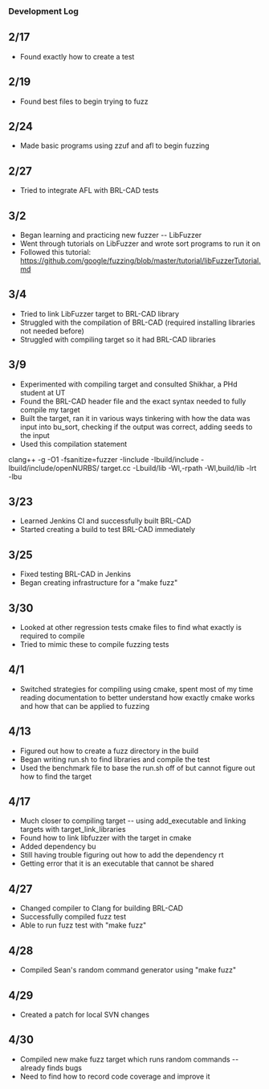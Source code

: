 ### Development Log

## 2/17

-   Found exactly how to create a test

## 2/19

-   Found best files to begin trying to fuzz

## 2/24

-   Made basic programs using zzuf and afl to begin fuzzing

## 2/27

-   Tried to integrate AFL with BRL-CAD tests

## 3/2

-   Began learning and practicing new fuzzer -- LibFuzzer
-   Went through tutorials on LibFuzzer and wrote sort programs to run
    it on
-   Followed this tutorial:
    <https://github.com/google/fuzzing/blob/master/tutorial/libFuzzerTutorial.md>

## 3/4

-   Tried to link LibFuzzer target to BRL-CAD library
-   Struggled with the compilation of BRL-CAD (required installing
    libraries not needed before)
-   Struggled with compiling target so it had BRL-CAD libraries

## 3/9

-   Experimented with compiling target and consulted Shikhar, a PHd
    student at UT
-   Found the BRL-CAD header file and the exact syntax needed to fully
    compile my target
-   Built the target, ran it in various ways tinkering with how the data
    was input into bu_sort, checking if the output was correct, adding
    seeds to the input
-   Used this compilation statement

clang++ -g -O1 -fsanitize=fuzzer -Iinclude -Ibuild/include
-Ibuild/include/openNURBS/ target.cc -Lbuild/lib -Wl,-rpath
-Wl,build/lib -lrt -lbu

## 3/23

-   Learned Jenkins CI and successfully built BRL-CAD
-   Started creating a build to test BRL-CAD immediately

## 3/25

-   Fixed testing BRL-CAD in Jenkins
-   Began creating infrastructure for a "make fuzz"

## 3/30

-   Looked at other regression tests cmake files to find what exactly is
    required to compile
-   Tried to mimic these to compile fuzzing tests

## 4/1

-   Switched strategies for compiling using cmake, spent most of my time
    reading documentation to better understand how exactly cmake works
    and how that can be applied to fuzzing

## 4/13

-   Figured out how to create a fuzz directory in the build
-   Began writing run.sh to find libraries and compile the test
-   Used the benchmark file to base the run.sh off of but cannot figure
    out how to find the target

## 4/17

-   Much closer to compiling target -- using add_executable and linking
    targets with target_link_libraries
-   Found how to link libfuzzer with the target in cmake
-   Added dependency bu
-   Still having trouble figuring out how to add the dependency rt
-   Getting error that it is an executable that cannot be shared

## 4/27

-   Changed compiler to Clang for building BRL-CAD
-   Successfully compiled fuzz test
-   Able to run fuzz test with "make fuzz"

## 4/28

-   Compiled Sean's random command generator using "make fuzz"

## 4/29

-   Created a patch for local SVN changes

## 4/30

-   Compiled new make fuzz target which runs random commands -- already
    finds bugs
-   Need to find how to record code coverage and improve it